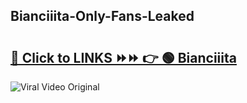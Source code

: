 
 ## Bianciiita-Only-Fans-Leaked

# <h2><a href="https://clipsfans.com/Bianciiita&ref=git">🔗 Click to LINKS ⏩⏩ 👉 🟢 Bianciiita </a></h2>

<a href="https://clipsfans.com/Bianciiita&ref=git" rel="nofollow" data-target="animated-image.originalLink"><img src="https://i.ibb.co.com/xMMVF88/686577567.gif" alt="Viral Video Original" style="max-width: 100%; display: inline-block;" data-target="animated-image.originalImage"></a>
